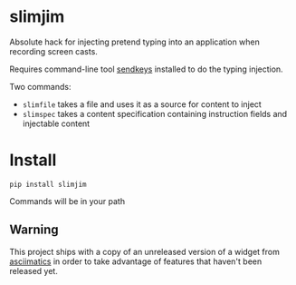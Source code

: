 # slimjim

Absolute hack for injecting pretend typing into an application when recording
screen casts.

Requires command-line tool [sendkeys](https://github.com/socsieng/sendkeys)
installed to do the typing injection.

Two commands:

* `slimfile` takes a file and uses it as a source for content to inject
* `slimspec` takes a content specification containing instruction fields and
    injectable content


# Install

`pip install slimjim`

Commands will be in your path


## Warning

This project ships with a copy of an unreleased version of a widget from 
[asciimatics](https://asciimatics.readthedocs.io/en/stable/index.html) in
order to take advantage of features that haven't been released yet.
